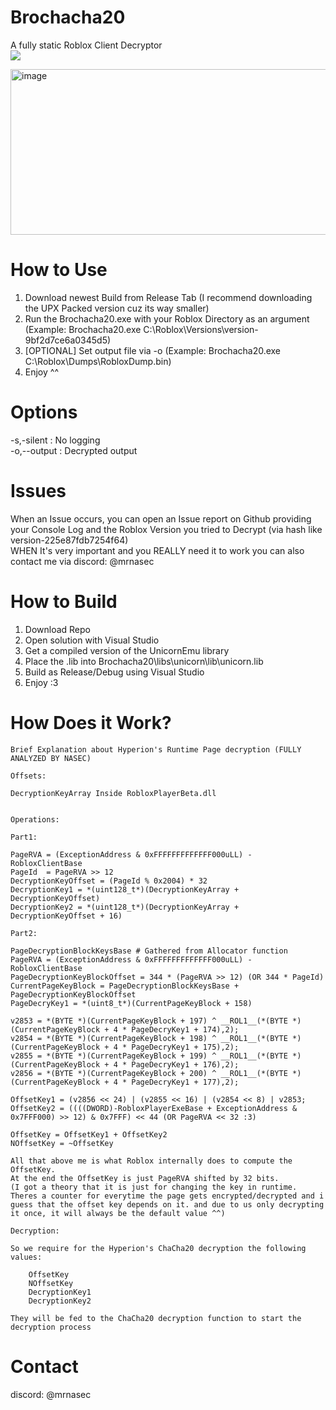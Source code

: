 # Brochacha20
A fully static Roblox Client Decryptor                                               
![](https://komarev.com/ghpvc/?username=meowmeowmeowss&label=ball+counter)


<img width="985" height="265" alt="image" src="https://github.com/user-attachments/assets/b459bb6b-cde6-462f-aa7e-a49b7c6efc92" />

# How to Use
1. Download newest Build from Release Tab (I recommend downloading the UPX Packed version cuz its way smaller)
2. Run the Brochacha20.exe with your Roblox Directory as an argument (Example: Brochacha20.exe C:\Roblox\Versions\version-9bf2d7ce6a0345d5)
3. [OPTIONAL] Set output file via -o (Example: Brochacha20.exe C:\Roblox\Dumps\RobloxDump.bin)
4. Enjoy ^^

# Options
-s,-silent   : No logging   
-o,--output  : Decrypted output

# Issues
When an Issue occurs, you can open an Issue report on Github providing your Console Log and the Roblox Version you tried to Decrypt (via hash like version-225e87fdb7254f64)       
WHEN It's very important and you REALLY need it to work you can also contact me via discord: @mrnasec

# How to Build
1. Download Repo
2. Open solution with Visual Studio
3. Get a compiled version of the UnicornEmu library
4. Place the .lib into Brochacha20\libs\unicorn\lib\unicorn.lib
5. Build as Release/Debug using Visual Studio
6. Enjoy :3

# How Does it Work?

```
Brief Explanation about Hyperion's Runtime Page decryption (FULLY ANALYZED BY NASEC)

Offsets:

DecryptionKeyArray Inside RobloxPlayerBeta.dll


Operations:

Part1:

PageRVA = (ExceptionAddress & 0xFFFFFFFFFFFFF000uLL) - RobloxClientBase
PageId  = PageRVA >> 12
DecryptionKeyOffset = (PageId % 0x2004) * 32
DecryptionKey1 = *(uint128_t*)(DecryptionKeyArray + DecryptionKeyOffset)
DecryptionKey2 = *(uint128_t*)(DecryptionKeyArray + DecryptionKeyOffset + 16)

Part2:

PageDecryptionBlockKeysBase # Gathered from Allocator function
PageRVA = (ExceptionAddress & 0xFFFFFFFFFFFFF000uLL) - RobloxClientBase
PageDecryptionKeyBlockOffset = 344 * (PageRVA >> 12) (OR 344 * PageId)
CurrentPageKeyBlock = PageDecryptionBlockKeysBase + PageDecryptionKeyBlockOffset
PageDecryKey1 = *(uint8_t*)(CurrentPageKeyBlock + 158)

v2853 = *(BYTE *)(CurrentPageKeyBlock + 197) ^ __ROL1__(*(BYTE *)(CurrentPageKeyBlock + 4 * PageDecryKey1 + 174),2);
v2854 = *(BYTE *)(CurrentPageKeyBlock + 198) ^ __ROL1__(*(BYTE *)(CurrentPageKeyBlock + 4 * PageDecryKey1 + 175),2);
v2855 = *(BYTE *)(CurrentPageKeyBlock + 199) ^ __ROL1__(*(BYTE *)(CurrentPageKeyBlock + 4 * PageDecryKey1 + 176),2);
v2856 = *(BYTE *)(CurrentPageKeyBlock + 200) ^ __ROL1__(*(BYTE *)(CurrentPageKeyBlock + 4 * PageDecryKey1 + 177),2);

OffsetKey1 = (v2856 << 24) | (v2855 << 16) | (v2854 << 8) | v2853;
OffsetKey2 = ((((DWORD)-RobloxPlayerExeBase + ExceptionAddress & 0x7FFF000) >> 12) & 0x7FFF) << 44 (OR PageRVA << 32 :3)

OffsetKey = OffsetKey1 + OffsetKey2
NOffsetKey = ~OffsetKey

All that above me is what Roblox internally does to compute the OffsetKey.
At the end the OffsetKey is just PageRVA shifted by 32 bits.
(I got a theory that it is just for changing the key in runtime. Theres a counter for everytime the page gets encrypted/decrypted and i guess that the offset key depends on it. and due to us only decrypting it once, it will always be the default value ^^)

Decryption:

So we require for the Hyperion's ChaCha20 decryption the following values:

    OffsetKey
    NOffsetKey
    DecryptionKey1
    DecryptionKey2

They will be fed to the ChaCha20 decryption function to start the decryption process
```

# Contact
discord: @mrnasec

